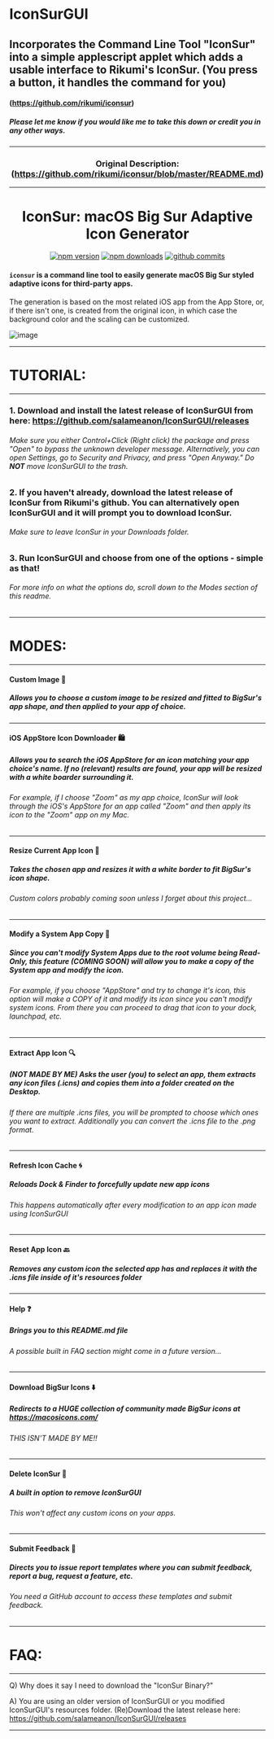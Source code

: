 # IconSurGUI

## Incorporates the Command Line Tool "IconSur" into a simple applescript applet which adds a usable interface to Rikumi's IconSur. (You press a button, it handles the command for you)

#### (https://github.com/rikumi/iconsur)

##### Please let me know if you would like me to take this down or credit you in any other ways.

<span align="center">

------------------------------------------------------------------

### Original Description: (https://github.com/rikumi/iconsur/blob/master/README.md)

------------------------------------------------------------------

# IconSur: macOS Big Sur Adaptive Icon Generator

<a href="https://www.npmjs.com/package/iconsur"><img title="npm version" src="https://badgen.net/npm/v/iconsur" ></a>
<a href="https://www.npmjs.com/package/iconsur"><img title="npm downloads" src="https://badgen.net/npm/dt/iconsur" ></a>
<a href="https://github.com/rikumi/iconsur/commit"><img title="github commits" src="https://badgen.net/github/last-commit/rikumi/iconsur" ></a>

</p>

</span>

#### `iconsur` is a command line tool to easily generate macOS Big Sur styled adaptive icons for third-party apps.

The generation is based on the most related iOS app from the App Store, or, if there isn't one, is created from the original icon, in which case the background color and the scaling can be customized.

![image](https://user-images.githubusercontent.com/5051300/85926574-ebfb9d80-b8d2-11ea-836b-28e38d1f3447.png)

------------------------------------------------------------------

# TUTORIAL:

------------------------------------------------------------------

### 1. Download and install the latest release of IconSurGUI from here: https://github.com/salameanon/IconSurGUI/releases

###### Make sure you either Control+Click (Right click) the package and press "Open" to bypass the unknown developer message. Alternatively, you can open Settings, go to Security and Privacy, and press "Open Anyway." Do **NOT** move IconSurGUI to the trash.

### 2. If you haven't already, download the latest release of IconSur from Rikumi's github. You can alternatively open IconSurGUI and it will prompt you to download IconSur. 

###### Make sure to leave IconSur in your Downloads folder.

### 3. Run IconSurGUI and choose from one of the options - simple as that!

###### For more info on what the options do, scroll down to the *Modes* section of this readme.

------------------------------------------------------------------

# MODES:

------------------------------------------------------------------

#### Custom Image 📁 
##### Allows you to choose a custom image to be resized and fitted to BigSur's app shape, and then applied to your app of choice.

------------------------------------------------------------------

#### iOS AppStore Icon Downloader 🛍
##### Allows you to search the iOS AppStore for an icon matching your app choice's name. If no (relevant) results are found, your app will be resized with a white boarder surrounding it.
###### For example, if I choose "Zoom" as my app choice, IconSur will look through the iOS's AppStore for an app called "Zoom" and then apply its icon to the "Zoom" app on my Mac.

------------------------------------------------------------------

#### Resize Current App Icon 🤏
##### Takes the chosen app and resizes it with a white border to fit BigSur's icon shape. 
###### Custom colors probably coming soon unless I forget about this project...

------------------------------------------------------------------

#### Modify a System App Copy 📝
##### Since you can't modify System Apps due to the root volume being Read-Only, this feature (COMING SOON) will allow you to make a copy of the System app and modify the icon.
###### For example, if you choose "AppStore" and try to change it's icon, this option will make a COPY of it and modify its icon since you can't modify system icons. From there you can proceed to drag that icon to your dock, launchpad, etc.

------------------------------------------------------------------

#### Extract App Icon 🔍
##### (NOT MADE BY ME) Asks the user (you) to select an app, them extracts any icon files (.icns) and copies them into a folder created on the Desktop.
###### If there are multiple .icns files, you will be prompted to choose which ones you want to extract. Additionally you can convert the .icns file to the .png format.

------------------------------------------------------------------

#### Refresh Icon Cache 🌀
##### Reloads Dock & Finder to forcefully update new app icons
###### This happens automatically after every modification to an app icon made using IconSurGUI

------------------------------------------------------------------

#### Reset App Icon 🔙
##### Removes any custom icon the selected app has and replaces it with the .icns file inside of it's resources folder

------------------------------------------------------------------

#### Help ❓
##### Brings you to this README.md file
###### A possible built in FAQ section might come in a future version...

------------------------------------------------------------------

#### Download BigSur Icons ⬇️
##### Redirects to a HUGE collection of community made BigSur icons at https://macosicons.com/
###### THIS ISN'T MADE BY ME!!

------------------------------------------------------------------

#### Delete IconSur 🚫
##### A built in option to remove IconSurGUI
###### This won't affect any custom icons on your apps.

------------------------------------------------------------------

#### Submit Feedback 📩
##### Directs you to issue report templates where you can submit feedback, report a bug, request a feature, etc.
###### You need a GitHub account to access these templates and submit feedback.

------------------------------------------------------------------

# FAQ:

------------------------------------------------------------------

Q) Why does it say I need to download the "IconSur Binary?"

A) You are using an older version of IconSurGUI or you modified IconSurGUI's resources folder. (Re)Download the latest release here: https://github.com/salameanon/IconSurGUI/releases

------------------------------------------------------------------
